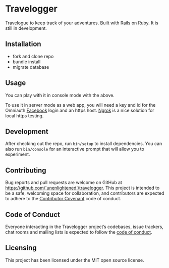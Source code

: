 # Travelogger

Travelogue to keep track of your adventures. Built with Rails on Ruby. It is still in development.

## Installation

 - fork and clone repo
 - bundle install
 - migrate database

## Usage

 You can play with it in console mode with the above. 
 
 To use it in server mode as a web app, you will need a key and id for the Omniauth [Facebook](https://developers.facebook.com) login and an https host. [Ngrok](https://www.sitepoint.com/use-ngrok-test-local-site/) is a nice solution for local https testing.

## Development

After checking out the repo, run `bin/setup` to install dependencies. You can also run `bin/console` for an interactive prompt that will allow you to experiment.

## Contributing

Bug reports and pull requests are welcome on GitHub at https://github.com/'unenlightened'/travelogger. This project is intended to be a safe, welcoming space for collaboration, and contributors are expected to adhere to the [Contributor Covenant](http://contributor-covenant.org) code of conduct.

## Code of Conduct

Everyone interacting in the Travelogger project’s codebases, issue trackers, chat rooms and mailing lists is expected to follow the [code of conduct](https://github.com/'unenlightened'/travelogger/blob/master/CODE_OF_CONDUCT.md).

## Licensing

This project has been licensed under the MIT open source license.

